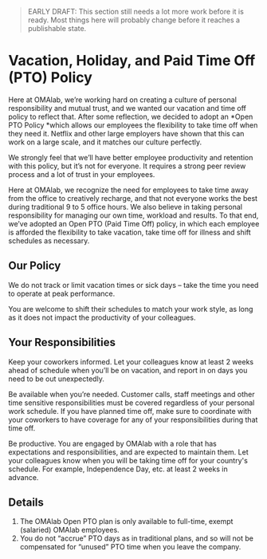 > EARLY DRAFT: This section still needs a lot more work before it is ready. Most things here will probably change before it reaches a publishable state.


# Vacation, Holiday, and Paid Time Off (PTO) Policy


Here at OMAlab, we’re working hard on creating a culture of personal responsibility and mutual trust, and we wanted our vacation and time off policy to reflect that. After some reflection, we decided to adopt an *Open PTO Policy *which allows our employees the flexibility to take time off when they need it. Netflix and other large employers have shown that this can work on a large scale, and it matches our culture perfectly.

We strongly feel that we’ll have better employee productivity and retention with this policy, but it’s not for everyone. It requires a strong peer review process and a lot of trust in your employees.

Here at OMAlab, we recognize the need for employees to take time away from the office to creatively recharge, and that not everyone works the best during traditional 9 to 5 office hours. We also believe in taking personal responsibility for managing our own time, workload and results. To that end, we’ve adopted an Open PTO (Paid Time Off) policy, in which each employee is afforded the flexibility to take vacation, take time off for illness and shift schedules as necessary.


## Our Policy

We do not track or limit vacation times or sick days – take the time you need to operate at peak performance.

You are welcome to shift their schedules to match your work style, as long as it does not impact the productivity of your colleagues.

## Your Responsibilities

Keep your coworkers informed. Let your colleagues know at least 2 weeks ahead of schedule when you’ll be on vacation, and report in on days you need to be out unexpectedly.

Be available when you’re needed. Customer calls, staff meetings and other time sensitive responsibilities must be covered regardless of your personal work schedule. If you have planned time off, make sure to coordinate with your coworkers to have coverage for any of your responsibilities during that time off.

Be productive. You are engaged by OMAlab with a role that has expectations and responsibilities, and are expected to maintain them.
Let your colleagues know when you will be taking time off for your country's schedule. For example, Independence Day, etc. at least 2 weeks in advance.

## Details

1. The OMAlab Open PTO plan is only available to full-time, exempt (salaried) OMAlab employees.
2. You do not “accrue” PTO days as in traditional plans, and so will not be compensated for “unused” PTO time when you leave the company.
